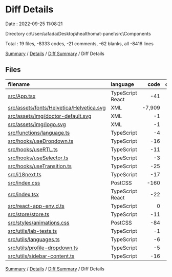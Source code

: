 # Diff Details

Date : 2022-09-25 11:08:21

Directory c:\\Users\\afada\\Desktop\\healthomat-panel\\src\\Components

Total : 19 files,  -8333 codes, -21 comments, -62 blanks, all -8416 lines

[Summary](results.md) / [Details](details.md) / [Diff Summary](diff.md) / Diff Details

## Files
| filename | language | code | comment | blank | total |
| :--- | :--- | ---: | ---: | ---: | ---: |
| [src/App.tsx](/src/App.tsx) | TypeScript React | -41 | 0 | -5 | -46 |
| [src/assets/fonts/Helvetica/Helvetica.svg](/src/assets/fonts/Helvetica/Helvetica.svg) | XML | -7,909 | 0 | -1 | -7,910 |
| [src/assets/img/doctor-default.svg](/src/assets/img/doctor-default.svg) | XML | -1 | 0 | 0 | -1 |
| [src/assets/img/logo.svg](/src/assets/img/logo.svg) | XML | -1 | 0 | 0 | -1 |
| [src/functions/language.ts](/src/functions/language.ts) | TypeScript | -4 | 0 | -1 | -5 |
| [src/hooks/useDropdown.ts](/src/hooks/useDropdown.ts) | TypeScript | -16 | 0 | -2 | -18 |
| [src/hooks/useRTL.ts](/src/hooks/useRTL.ts) | TypeScript | -11 | 0 | -2 | -13 |
| [src/hooks/useSelector.ts](/src/hooks/useSelector.ts) | TypeScript | -3 | 0 | -1 | -4 |
| [src/hooks/useTransition.ts](/src/hooks/useTransition.ts) | TypeScript | -25 | 0 | -2 | -27 |
| [src/i18next.ts](/src/i18next.ts) | TypeScript | -17 | 0 | -3 | -20 |
| [src/index.css](/src/index.css) | PostCSS | -160 | -13 | -22 | -195 |
| [src/index.tsx](/src/index.tsx) | TypeScript React | -22 | 0 | -2 | -24 |
| [src/react-app-env.d.ts](/src/react-app-env.d.ts) | TypeScript | 0 | -1 | -1 | -2 |
| [src/store/store.ts](/src/store/store.ts) | TypeScript | -11 | -2 | -3 | -16 |
| [src/styles/animations.css](/src/styles/animations.css) | PostCSS | -84 | -5 | -11 | -100 |
| [src/utils/lab-tests.ts](/src/utils/lab-tests.ts) | TypeScript | -1 | 0 | -1 | -2 |
| [src/utils/languages.ts](/src/utils/languages.ts) | TypeScript | -6 | 0 | -2 | -8 |
| [src/utils/profile-dropdown.ts](/src/utils/profile-dropdown.ts) | TypeScript | -5 | 0 | -1 | -6 |
| [src/utils/sidebar-content.ts](/src/utils/sidebar-content.ts) | TypeScript | -16 | 0 | -2 | -18 |

[Summary](results.md) / [Details](details.md) / [Diff Summary](diff.md) / Diff Details